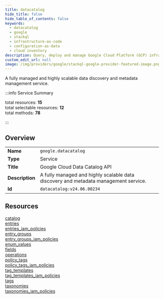 ```yaml
---
title: datacatalog
hide_title: false
hide_table_of_contents: false
keywords:
  - datacatalog
  - google
  - stackql
  - infrastructure-as-code
  - configuration-as-data
  - cloud inventory
description: Query, deploy and manage Google Cloud Platform (GCP) infrastructure and resources using SQL
custom_edit_url: null
image: /img/providers/google/stackql-google-provider-featured-image.png
---
```


A fully managed and highly scalable data discovery and metadata management service.   
    
:::info Service Summary

<div class="row">
<div class="providerDocColumn">
<span>total resources:&nbsp;<b>15</b></span><br />
<span>total selectable resources:&nbsp;<b>12</b></span><br />
<span>total methods:&nbsp;<b>78</b></span><br />
</div>
</div>

:::

## Overview
<table><tbody>
<tr><td><b>Name</b></td><td><code>google.datacatalog</code></td></tr>
<tr><td><b>Type</b></td><td>Service</td></tr>
<tr><td><b>Title</b></td><td>Google Cloud Data Catalog API</td></tr>
<tr><td><b>Description</b></td><td>A fully managed and highly scalable data discovery and metadata management service. </td></tr>
<tr><td><b>Id</b></td><td><code>datacatalog:v24.06.00234</code></td></tr>
</tbody></table>

## Resources
<div class="row">
<div class="providerDocColumn">
<a href="/providers/google/datacatalog/catalog/">catalog</a><br />
<a href="/providers/google/datacatalog/entries/">entries</a><br />
<a href="/providers/google/datacatalog/entries_iam_policies/">entries_iam_policies</a><br />
<a href="/providers/google/datacatalog/entry_groups/">entry_groups</a><br />
<a href="/providers/google/datacatalog/entry_groups_iam_policies/">entry_groups_iam_policies</a><br />
<a href="/providers/google/datacatalog/enum_values/">enum_values</a><br />
<a href="/providers/google/datacatalog/fields/">fields</a><br />
<a href="/providers/google/datacatalog/operations/">operations</a><br />
</div>
<div class="providerDocColumn">
<a href="/providers/google/datacatalog/policy_tags/">policy_tags</a><br />
<a href="/providers/google/datacatalog/policy_tags_iam_policies/">policy_tags_iam_policies</a><br />
<a href="/providers/google/datacatalog/tag_templates/">tag_templates</a><br />
<a href="/providers/google/datacatalog/tag_templates_iam_policies/">tag_templates_iam_policies</a><br />
<a href="/providers/google/datacatalog/tags/">tags</a><br />
<a href="/providers/google/datacatalog/taxonomies/">taxonomies</a><br />
<a href="/providers/google/datacatalog/taxonomies_iam_policies/">taxonomies_iam_policies</a><br />
</div>
</div>
